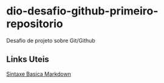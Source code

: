 # dio-desafio-github-primeiro-repositorio
Desafio de projeto sobre Git/Github

## Links Uteis
[Sintaxe Basica Markdown](https://www.markdownguide.org/basic-syntax/)
